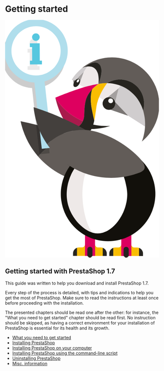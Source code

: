 # Getting started

![](../.gitbook/assets/54266489%20%283%29.png)

## Getting started with PrestaShop 1.7 <a id="Gettingstarted-GettingstartedwithPrestaShop1.7"></a>

This guide was written to help you download and install PrestaShop 1.7.

Every step of the process is detailed, with tips and indications to help you get the most of PrestaShop. Make sure to read the instructions at least once before proceeding with the installation.

The presented chapters should be read one after the other: for instance, the "What you need to get started" chapter should be read first. No instruction should be skipped, as having a correct environment for your installation of PrestaShop is essential for its health and its growth.

* [What you need to get started]()
* [Installing PrestaShop](installing-prestashop.md)
* [Installing PrestaShop on your computer](installing-prestashop-on-your-computer.md)
* [Installing PrestaShop using the command-line script](installing-prestashop-using-the-command-line-script.md)
* [Uninstalling PrestaShop](uninstalling-prestashop.md)
* [Misc. information](misc.-information.md)


